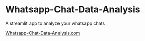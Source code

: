 # Whatsapp-Chat-Data-Analysis

 A streamlit app to analyze your whatsapp chats

 <a href="https://www.w3schools.com](https://whatsapp-chat-data-analysis.onrender.com)https://whatsapp-chat-data-analysis.onrender.com">Whatsapp-Chat-Data-Analysis.com</a>
